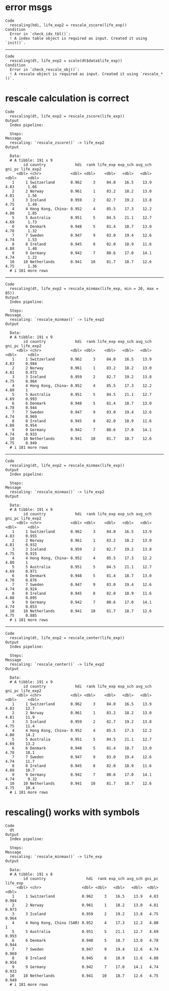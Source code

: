 # error msgs

    Code
      rescaling(hdi, life_exp2 = rescale_zscore(life_exp))
    Condition
      Error in `check_idx_tbl()`:
      ! A index table object is required as input. Created it using `init()`.

---

    Code
      rescaling(dt, life_exp2 = scale(dt$data$life_exp))
    Condition
      Error in `check_rescale_obj()`:
      ! A rescale object is required as input. Created it using `rescale_*()`.

# rescale calculation is correct

    Code
      rescaling(dt, life_exp2 = rescale_zscore(life_exp))
    Output
      Index pipeline: 
      
      Steps: 
    Message
      rescaling: `rescale_zscore()` -> life_exp2
    Output
      
      Data: 
      # A tibble: 191 x 9
            id country             hdi  rank life_exp exp_sch avg_sch gni_pc life_exp2
         <dbl> <chr>             <dbl> <dbl>    <dbl>   <dbl>   <dbl>  <dbl>     <dbl>
       1     1 Switzerland       0.962     3     84.0    16.5    13.9   4.83      1.66
       2     2 Norway            0.961     1     83.2    18.2    13.0   4.81      1.56
       3     3 Iceland           0.959     2     82.7    19.2    13.8   4.75      1.49
       4     4 Hong Kong, China~ 0.952     4     85.5    17.3    12.2   4.80      1.85
       5     5 Australia         0.951     5     84.5    21.1    12.7   4.69      1.73
       6     6 Denmark           0.948     5     81.4    18.7    13.0   4.78      1.32
       7     7 Sweden            0.947     9     83.0    19.4    12.6   4.74      1.53
       8     8 Ireland           0.945     8     82.0    18.9    11.6   4.88      1.40
       9     9 Germany           0.942     7     80.6    17.0    14.1   4.74      1.22
      10    10 Netherlands       0.941    10     81.7    18.7    12.6   4.75      1.36
      # i 181 more rows

---

    Code
      rescaling(dt, life_exp2 = rescale_minmax(life_exp, min = 20, max = 85))
    Output
      Index pipeline: 
      
      Steps: 
    Message
      rescaling: `rescale_minmax()` -> life_exp2
    Output
      
      Data: 
      # A tibble: 191 x 9
            id country             hdi  rank life_exp exp_sch avg_sch gni_pc life_exp2
         <dbl> <chr>             <dbl> <dbl>    <dbl>   <dbl>   <dbl>  <dbl>     <dbl>
       1     1 Switzerland       0.962     3     84.0    16.5    13.9   4.83     0.984
       2     2 Norway            0.961     1     83.2    18.2    13.0   4.81     0.973
       3     3 Iceland           0.959     2     82.7    19.2    13.8   4.75     0.964
       4     4 Hong Kong, China~ 0.952     4     85.5    17.3    12.2   4.80     1    
       5     5 Australia         0.951     5     84.5    21.1    12.7   4.69     0.993
       6     6 Denmark           0.948     5     81.4    18.7    13.0   4.78     0.944
       7     7 Sweden            0.947     9     83.0    19.4    12.6   4.74     0.969
       8     8 Ireland           0.945     8     82.0    18.9    11.6   4.88     0.954
       9     9 Germany           0.942     7     80.6    17.0    14.1   4.74     0.933
      10    10 Netherlands       0.941    10     81.7    18.7    12.6   4.75     0.949
      # i 181 more rows

---

    Code
      rescaling(dt, life_exp2 = rescale_minmax(life_exp))
    Output
      Index pipeline: 
      
      Steps: 
    Message
      rescaling: `rescale_minmax()` -> life_exp2
    Output
      
      Data: 
      # A tibble: 191 x 9
            id country             hdi  rank life_exp exp_sch avg_sch gni_pc life_exp2
         <dbl> <chr>             <dbl> <dbl>    <dbl>   <dbl>   <dbl>  <dbl>     <dbl>
       1     1 Switzerland       0.962     3     84.0    16.5    13.9   4.83     0.955
       2     2 Norway            0.961     1     83.2    18.2    13.0   4.81     0.932
       3     3 Iceland           0.959     2     82.7    19.2    13.8   4.75     0.915
       4     4 Hong Kong, China~ 0.952     4     85.5    17.3    12.2   4.80     1    
       5     5 Australia         0.951     5     84.5    21.1    12.7   4.69     0.971
       6     6 Denmark           0.948     5     81.4    18.7    13.0   4.78     0.876
       7     7 Sweden            0.947     9     83.0    19.4    12.6   4.74     0.924
       8     8 Ireland           0.945     8     82.0    18.9    11.6   4.88     0.895
       9     9 Germany           0.942     7     80.6    17.0    14.1   4.74     0.853
      10    10 Netherlands       0.941    10     81.7    18.7    12.6   4.75     0.885
      # i 181 more rows

---

    Code
      rescaling(dt, life_exp2 = rescale_center(life_exp))
    Output
      Index pipeline: 
      
      Steps: 
    Message
      rescaling: `rescale_center()` -> life_exp2
    Output
      
      Data: 
      # A tibble: 191 x 9
            id country             hdi  rank life_exp exp_sch avg_sch gni_pc life_exp2
         <dbl> <chr>             <dbl> <dbl>    <dbl>   <dbl>   <dbl>  <dbl>     <dbl>
       1     1 Switzerland       0.962     3     84.0    16.5    13.9   4.83     12.7 
       2     2 Norway            0.961     1     83.2    18.2    13.0   4.81     11.9 
       3     3 Iceland           0.959     2     82.7    19.2    13.8   4.75     11.4 
       4     4 Hong Kong, China~ 0.952     4     85.5    17.3    12.2   4.80     14.2 
       5     5 Australia         0.951     5     84.5    21.1    12.7   4.69     13.2 
       6     6 Denmark           0.948     5     81.4    18.7    13.0   4.78     10.1 
       7     7 Sweden            0.947     9     83.0    19.4    12.6   4.74     11.7 
       8     8 Ireland           0.945     8     82.0    18.9    11.6   4.88     10.7 
       9     9 Germany           0.942     7     80.6    17.0    14.1   4.74      9.32
      10    10 Netherlands       0.941    10     81.7    18.7    12.6   4.75     10.4 
      # i 181 more rows

# rescaling() works with symbols

    Code
      dt
    Output
      Index pipeline: 
      
      Steps: 
    Message
      rescaling: `rescale_minmax()` -> life_exp
    Output
      
      Data: 
      # A tibble: 191 x 8
            id country                  hdi  rank exp_sch avg_sch gni_pc life_exp
         <dbl> <chr>                  <dbl> <dbl>   <dbl>   <dbl>  <dbl>    <dbl>
       1     1 Switzerland            0.962     3    16.5    13.9   4.83    0.984
       2     2 Norway                 0.961     1    18.2    13.0   4.81    0.973
       3     3 Iceland                0.959     2    19.2    13.8   4.75    0.964
       4     4 Hong Kong, China (SAR) 0.952     4    17.3    12.2   4.80    1    
       5     5 Australia              0.951     5    21.1    12.7   4.69    0.993
       6     6 Denmark                0.948     5    18.7    13.0   4.78    0.944
       7     7 Sweden                 0.947     9    19.4    12.6   4.74    0.969
       8     8 Ireland                0.945     8    18.9    11.6   4.88    0.954
       9     9 Germany                0.942     7    17.0    14.1   4.74    0.933
      10    10 Netherlands            0.941    10    18.7    12.6   4.75    0.949
      # i 181 more rows

